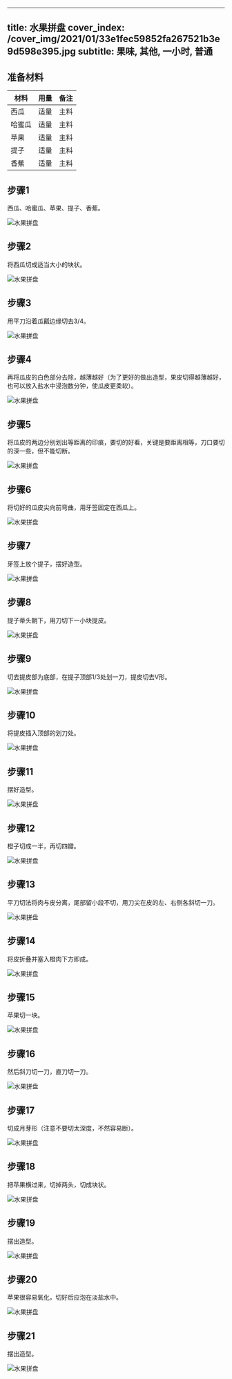 
---
title: 水果拼盘
cover_index: /cover_img/2021/01/33e1fec59852fa267521b3e9d598e395.jpg
subtitle: 果味, 其他, 一小时, 普通
---

## 准备材料

| 材料     | 用量 | 备注|
| ------- | ----- | --- |
| 西瓜 | 适量| 主料 |
| 哈蜜瓜 | 适量| 主料 |
| 苹果 | 适量| 主料 |
| 提子 | 适量| 主料 |
| 香蕉 | 适量| 主料 |

## 步骤1

西瓜、哈蜜瓜、苹果、提子、香蕉。

![水果拼盘](https://i8.meishichina.com/attachment/recipe/201009/201009301715049.jpg?x-oss-process=style/p320) 

## 步骤2

将西瓜切成适当大小的块状。

![水果拼盘](https://i8.meishichina.com/attachment/recipe/201009/201009301718264.jpg?x-oss-process=style/p320) 

## 步骤3

用平刀沿着瓜瓤边缘切去3/4。

![水果拼盘](https://i8.meishichina.com/attachment/recipe/201009/201009301716015.jpg?x-oss-process=style/p320) 

## 步骤4

再将瓜皮的白色部分去除，越薄越好（为了更好的做出造型，果皮切得越薄越好，也可以放入盐水中浸泡数分钟，使瓜皮更柔软）。

![水果拼盘](https://i8.meishichina.com/attachment/recipe/201009/201009301716144.jpg?x-oss-process=style/p320) 

## 步骤5

将瓜皮的两边分别划出等距离的印痕，要切的好看，关键是要距离相等，刀口要切的深一些，但不能切断。

![水果拼盘](https://i8.meishichina.com/attachment/recipe/201009/201009301717428.jpg?x-oss-process=style/p320) 

## 步骤6

将切好的瓜皮尖向前弯曲，用牙签固定在西瓜上。

![水果拼盘](https://i8.meishichina.com/attachment/recipe/201009/201009301718424.jpg?x-oss-process=style/p320) 

## 步骤7

牙签上放个提子，摆好造型。

![水果拼盘](https://i8.meishichina.com/attachment/recipe/201009/201009301718546.jpg?x-oss-process=style/p320) 

## 步骤8

提子蒂头朝下，用刀切下一小块提皮。

![水果拼盘](https://i8.meishichina.com/attachment/recipe/201009/201009301721543.jpg?x-oss-process=style/p320) 

## 步骤9

切去提皮部为底部，在提子顶部1/3处划一刀，提皮切去V形。

![水果拼盘](https://i8.meishichina.com/attachment/recipe/201009/201009301722037.jpg?x-oss-process=style/p320) 

## 步骤10

将提皮插入顶部的划刀处。

![水果拼盘](https://i8.meishichina.com/attachment/recipe/201009/201009301722095.jpg?x-oss-process=style/p320) 

## 步骤11

摆好造型。

![水果拼盘](https://i8.meishichina.com/attachment/recipe/201009/201009301722463.jpg?x-oss-process=style/p320) 

## 步骤12

橙子切成一半，再切四瓣。

![水果拼盘](https://i8.meishichina.com/attachment/recipe/201009/201009301723421.jpg?x-oss-process=style/p320) 

## 步骤13

平刀切法将肉与皮分离，尾部留小段不切，用刀尖在皮的左、右侧各斜切一刀。

![水果拼盘](https://i8.meishichina.com/attachment/recipe/201009/201009301724019.jpg?x-oss-process=style/p320) 

## 步骤14

将皮折叠并塞入橙肉下方即成。

![水果拼盘](https://i8.meishichina.com/attachment/recipe/201009/201009301724088.jpg?x-oss-process=style/p320) 

## 步骤15

苹果切一块。

![水果拼盘](https://i8.meishichina.com/attachment/recipe/201009/201009301726051.jpg?x-oss-process=style/p320) 

## 步骤16

然后斜刀切一刀，直刀切一刀。

![水果拼盘](https://i8.meishichina.com/attachment/recipe/201009/201009301726175.jpg?x-oss-process=style/p320) 

## 步骤17

切成月芽形（注意不要切太深度，不然容易断）。

![水果拼盘](https://i8.meishichina.com/attachment/recipe/201009/201009301726243.jpg?x-oss-process=style/p320) 

## 步骤18

把苹果横过来，切掉两头，切成块状。

![水果拼盘](https://i8.meishichina.com/attachment/recipe/201009/201009301727229.jpg?x-oss-process=style/p320) 

## 步骤19

摆出造型。

![水果拼盘](https://i8.meishichina.com/attachment/recipe/201009/201009301727336.jpg?x-oss-process=style/p320) 

## 步骤20

苹果很容易氧化，切好后应泡在淡盐水中。

![水果拼盘](https://i8.meishichina.com/attachment/recipe/201009/201009301727394.jpg?x-oss-process=style/p320) 

## 步骤21

摆出造型。

![水果拼盘](https://i8.meishichina.com/attachment/recipe/201009/201009301728139.jpg?x-oss-process=style/p320) 

